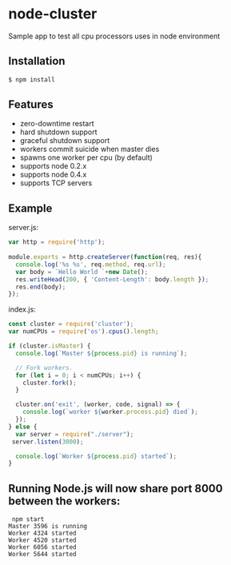 # node-cluster
Sample app to test all cpu processors uses in node environment

## Installation

```bash
$ npm install 
```

## Features

  - zero-downtime restart
  - hard shutdown support
  - graceful shutdown support
  - workers commit suicide when master dies 
  - spawns one worker per cpu (by default)
  - supports node 0.2.x
  - supports node 0.4.x
  - supports TCP servers

## Example

server.js:

```javascript
var http = require('http');
 
module.exports = http.createServer(function(req, res){
  console.log('%s %s', req.method, req.url);
  var body = `Hello World `+new Date();
  res.writeHead(200, { 'Content-Length': body.length });
  res.end(body);
});
```

index.js:

```javascript
const cluster = require('cluster');
var numCPUs = require('os').cpus().length;

if (cluster.isMaster) {
  console.log(`Master ${process.pid} is running`);

  // Fork workers.
  for (let i = 0; i < numCPUs; i++) {
    cluster.fork();
  }

  cluster.on('exit', (worker, code, signal) => {
    console.log(`worker ${worker.process.pid} died`);
  });
} else {
  var server = require("./server");
 server.listen(3000);

  console.log(`Worker ${process.pid} started`);
}
```
## Running Node.js will now share port 8000 between the workers:
```
 npm start 
Master 3596 is running
Worker 4324 started
Worker 4520 started
Worker 6056 started
Worker 5644 started

```
